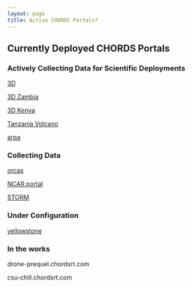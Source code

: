 ```yaml
---
layout: page
title: Active CHORDS Portals?
---
```


## Currently Deployed CHORDS Portals

### Actively Collecting Data for Scientific Deployments
[3D](http://3d.chordsrt.com)

[3D Zambia](http://3d-zambia.chordsrt.com)

[3D Kenya](http://3d-kenya.chordsrt.com)

[Tanzania Volcano](http://tzvolcano.chordsrt.com)

[arpa](http://arpa.chordsrt.com)


### Collecting Data
[orcas](http://orcas.chordsrt.com)

[NCAR portal](http://portal.chordsrt.com)

[STORM](http://storm.chordsrt.com)


### Under Configuration
[yellowstone](http://yellowstone.chordsrt.com)


### In the works

drone-prequel.chordsrt.com

csu-chill.chordsrt.com

